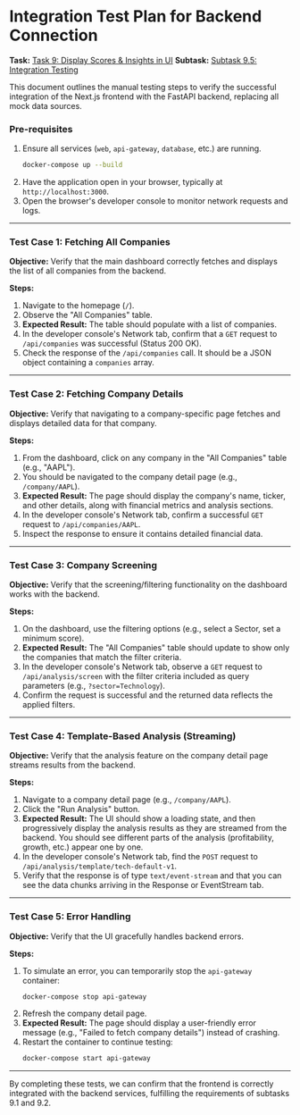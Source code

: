 # Integration Test Plan for Backend Connection

**Task:** [Task 9: Display Scores & Insights in UI](/.taskmaster/tasks/tasks.json)
**Subtask:** [Subtask 9.5: Integration Testing](/.taskmaster/tasks/tasks.json)

This document outlines the manual testing steps to verify the successful integration of the Next.js frontend with the FastAPI backend, replacing all mock data sources.

### Pre-requisites

1.  Ensure all services (`web`, `api-gateway`, `database`, etc.) are running.
    ```bash
    docker-compose up --build
    ```
2.  Have the application open in your browser, typically at `http://localhost:3000`.
3.  Open the browser's developer console to monitor network requests and logs.

---

### Test Case 1: Fetching All Companies

**Objective:** Verify that the main dashboard correctly fetches and displays the list of all companies from the backend.

**Steps:**

1.  Navigate to the homepage (`/`).
2.  Observe the "All Companies" table.
3.  **Expected Result:** The table should populate with a list of companies.
4.  In the developer console's Network tab, confirm that a `GET` request to `/api/companies` was successful (Status 200 OK).
5.  Check the response of the `/api/companies` call. It should be a JSON object containing a `companies` array.

---

### Test Case 2: Fetching Company Details

**Objective:** Verify that navigating to a company-specific page fetches and displays detailed data for that company.

**Steps:**

1.  From the dashboard, click on any company in the "All Companies" table (e.g., "AAPL").
2.  You should be navigated to the company detail page (e.g., `/company/AAPL`).
3.  **Expected Result:** The page should display the company's name, ticker, and other details, along with financial metrics and analysis sections.
4.  In the developer console's Network tab, confirm a successful `GET` request to `/api/companies/AAPL`.
5.  Inspect the response to ensure it contains detailed financial data.

---

### Test Case 3: Company Screening

**Objective:** Verify that the screening/filtering functionality on the dashboard works with the backend.

**Steps:**

1.  On the dashboard, use the filtering options (e.g., select a Sector, set a minimum score).
2.  **Expected Result:** The "All Companies" table should update to show only the companies that match the filter criteria.
3.  In the developer console's Network tab, observe a `GET` request to `/api/analysis/screen` with the filter criteria included as query parameters (e.g., `?sector=Technology`).
4.  Confirm the request is successful and the returned data reflects the applied filters.

---

### Test Case 4: Template-Based Analysis (Streaming)

**Objective:** Verify that the analysis feature on the company detail page streams results from the backend.

**Steps:**

1.  Navigate to a company detail page (e.g., `/company/AAPL`).
2.  Click the "Run Analysis" button.
3.  **Expected Result:** The UI should show a loading state, and then progressively display the analysis results as they are streamed from the backend. You should see different parts of the analysis (profitability, growth, etc.) appear one by one.
4.  In the developer console's Network tab, find the `POST` request to `/api/analysis/template/tech-default-v1`.
5.  Verify that the response is of type `text/event-stream` and that you can see the data chunks arriving in the Response or EventStream tab.

---

### Test Case 5: Error Handling

**Objective:** Verify that the UI gracefully handles backend errors.

**Steps:**

1.  To simulate an error, you can temporarily stop the `api-gateway` container:
    ```bash
    docker-compose stop api-gateway
    ```
2.  Refresh the company detail page.
3.  **Expected Result:** The page should display a user-friendly error message (e.g., "Failed to fetch company details") instead of crashing.
4.  Restart the container to continue testing:
    ```bash
    docker-compose start api-gateway
    ```

---

By completing these tests, we can confirm that the frontend is correctly integrated with the backend services, fulfilling the requirements of subtasks 9.1 and 9.2.
